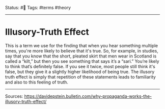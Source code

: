 Status: #🌱
Tags: #terms #theory 
***
# Illusory-Truth Effect

This is a term we use for the finding that when you hear something multiple times, you're more likely to believe that it's true. So, for example, in studies, say that you know that the short, pleated skirt that men wear in Scotland is called a “kilt,” but then you see something that says it’s a “sari.” You’re likely to think that’s definitely false. If you see it twice, most people still think it's false, but they give it a slightly higher likelihood of being true. The illusory truth effect is simply that repetition of these statements leads to familiarity and also to this feeling of truth.

***
Sources: https://davidepstein.bulletin.com/why-propaganda-works-the-illusory-truth-effect/